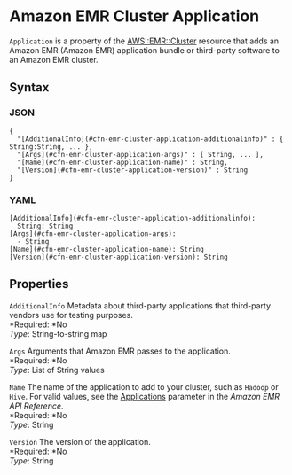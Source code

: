 # Amazon EMR Cluster Application<a name="aws-properties-emr-cluster-application"></a>

`Application` is a property of the [AWS::EMR::Cluster](aws-resource-emr-cluster.md) resource that adds an Amazon EMR \(Amazon EMR\) application bundle or third\-party software to an Amazon EMR cluster\.

## Syntax<a name="w3ab2c21c14d893b5"></a>

### JSON<a name="aws-properties-emr-cluster-application-syntax.json"></a>

```
{
  "[AdditionalInfo](#cfn-emr-cluster-application-additionalinfo)" : { String:String, ... },
  "[Args](#cfn-emr-cluster-application-args)" : [ String, ... ],
  "[Name](#cfn-emr-cluster-application-name)" : String,
  "[Version](#cfn-emr-cluster-application-version)" : String
}
```

### YAML<a name="aws-properties-emr-cluster-application-syntax.yaml"></a>

```
[AdditionalInfo](#cfn-emr-cluster-application-additionalinfo):
  String: String
[Args](#cfn-emr-cluster-application-args):
  - String
[Name](#cfn-emr-cluster-application-name): String
[Version](#cfn-emr-cluster-application-version): String
```

## Properties<a name="w3ab2c21c14d893b7"></a>

`AdditionalInfo`  <a name="cfn-emr-cluster-application-additionalinfo"></a>
Metadata about third\-party applications that third\-party vendors use for testing purposes\.  
*Required: *No  
*Type*: String\-to\-string map

`Args`  <a name="cfn-emr-cluster-application-args"></a>
Arguments that Amazon EMR passes to the application\.  
*Required: *No  
*Type*: List of String values

`Name`  <a name="cfn-emr-cluster-application-name"></a>
The name of the application to add to your cluster, such as `Hadoop` or `Hive`\. For valid values, see the [Applications](http://docs.aws.amazon.com/ElasticMapReduce/latest/API/API_RunJobFlow.html) parameter in the *Amazon EMR API Reference*\.  
*Required: *No  
*Type*: String

`Version`  <a name="cfn-emr-cluster-application-version"></a>
The version of the application\.  
*Required: *No  
*Type*: String